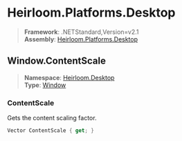 # Heirloom.Platforms.Desktop

> **Framework**: .NETStandard,Version=v2.1  
> **Assembly**: [Heirloom.Platforms.Desktop][0]  

## Window.ContentScale

> **Namespace**: [Heirloom.Desktop][0]  
> **Type**: [Window][1]  

### ContentScale

Gets the content scaling factor.

```cs
Vector ContentScale { get; }
```

[0]: ../Heirloom.Platforms.Desktop.md
[1]: Heirloom.Desktop.Window.md
